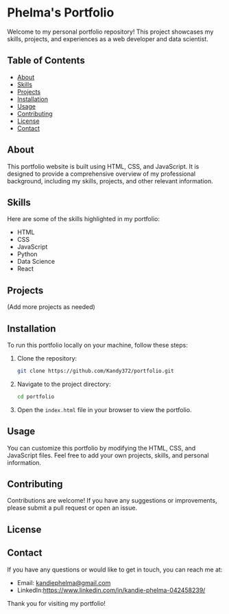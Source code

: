 # Phelma's Portfolio

Welcome to my personal portfolio repository! This project showcases my skills, projects, and experiences as a web developer and data scientist.

## Table of Contents
- [About](#about)
- [Skills](#skills)
- [Projects](#projects)
- [Installation](#installation)
- [Usage](#usage)
- [Contributing](#contributing)
- [License](#license)
- [Contact](#contact)

## About
This portfolio website is built using HTML, CSS, and JavaScript. It is designed to provide a comprehensive overview of my professional background, including my skills, projects, and other relevant information.

## Skills
Here are some of the skills highlighted in my portfolio:
- HTML
- CSS
- JavaScript
- Python
- Data Science
- React

## Projects

(Add more projects as needed)

## Installation
To run this portfolio locally on your machine, follow these steps:

1. Clone the repository:
    ```bash
    git clone https://github.com/Kandy372/portfolio.git
    ```

2. Navigate to the project directory:
    ```bash
    cd portfolio
    ```

3. Open the `index.html` file in your browser to view the portfolio.

## Usage
You can customize this portfolio by modifying the HTML, CSS, and JavaScript files. Feel free to add your own projects, skills, and personal information.

## Contributing
Contributions are welcome! If you have any suggestions or improvements, please submit a pull request or open an issue.

## License

## Contact
If you have any questions or would like to get in touch, you can reach me at:

- Email: kandiephelma@gmail.com
- LinkedIn:https://www.linkedin.com/in/kandie-phelma-042458239/

Thank you for visiting my portfolio!

